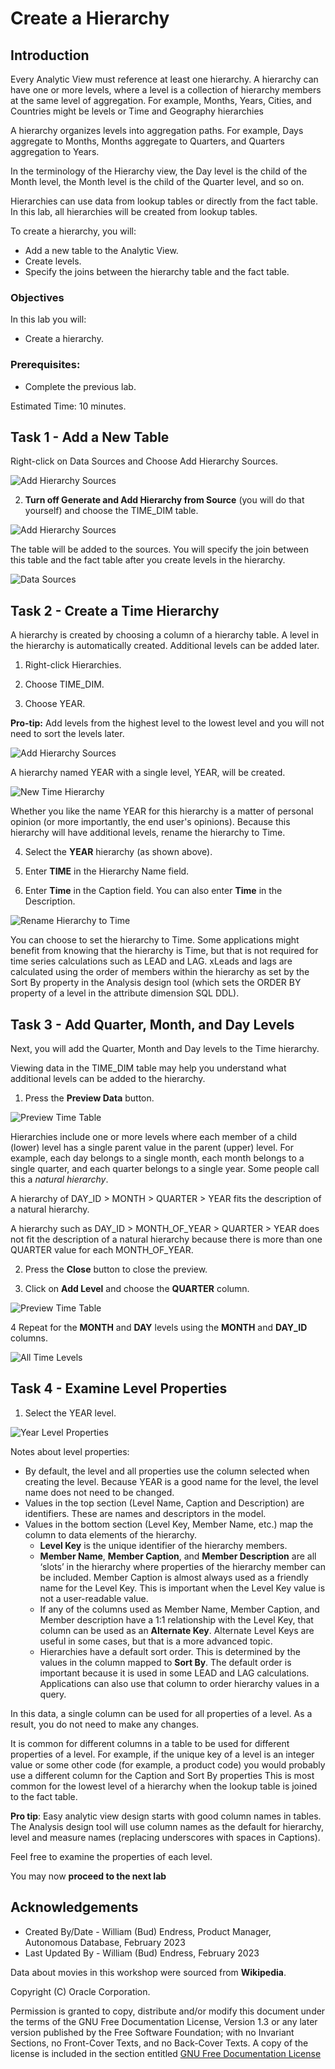 # Create a Hierarchy

## Introduction

Every Analytic View must reference at least one hierarchy.  A hierarchy can have one or more levels, where a level is a collection of hierarchy members at the same level of aggregation. For example, Months, Years, Cities, and Countries might be levels or Time and Geography hierarchies

A hierarchy organizes levels into aggregation paths. For example, Days aggregate to Months, Months aggregate to Quarters, and Quarters aggregation to Years.

In the terminology of the Hierarchy view, the Day level is the child of the Month level, the Month level is the child of the Quarter level, and so on.

Hierarchies can use data from lookup tables or directly from the fact table.  In this lab, all hierarchies will be created from lookup tables.

To create a hierarchy, you will:

- Add a new table to the Analytic View.
- Create levels.
- Specify the joins between the hierarchy table and the fact table.

### Objectives

In this lab you will:

- Create a hierarchy.

### Prerequisites:

- Complete the previous lab.

Estimated Time:  10 minutes.

## Task 1 - Add a New Table

Right-click on Data Sources and Choose Add Hierarchy Sources.

![Add Hierarchy Sources](images/7-add-hierarchy-sources-1.png)

2. **Turn off Generate and Add Hierarchy from Source** (you will do that yourself) and choose the TIME_DIM table.

![Add Hierarchy Sources](images/7-add-time-dim-hier-source.png)

The table will be added to the sources.  You will specify the join between this table and the fact table after you create levels in the hierarchy.

![Data Sources](images/7-data-sources.png)

## Task 2 - Create a Time Hierarchy

A hierarchy is created by choosing a column of a hierarchy table. A level in the hierarchy is automatically created. Additional levels can be added later.

1. Right-click Hierarchies.

2. Choose TIME_DIM.

3. Choose YEAR.

**Pro-tip:** Add levels from the highest level to the lowest level and you will not need to sort the levels later.

![Add Hierarchy Sources](images/7-add-time-hierarchy.png)

A hierarchy named YEAR with a single level, YEAR, will be created.

![New Time Hierarchy](images/7-new-time-hierarchy.png)

Whether you like the name YEAR for this hierarchy is a matter of personal opinion (or more importantly, the end user's opinions).  Because this hierarchy will have additional levels, rename the hierarchy to Time.

4. Select the **YEAR** hierarchy (as shown above).

4. Enter **TIME** in the Hierarchy Name field.

5. Enter **Time** in the Caption field.  You can also enter **Time** in the Description.

![Rename Hierarchy to Time](images/7-rename-hier-to-time.png)

You can choose to set the hierarchy to Time. Some applications might benefit from knowing that the hierarchy is Time, but that is not required for time series calculations such as LEAD and LAG.  xLeads and lags are calculated using the order of members within the hierarchy as set by the Sort By property in the Analysis design tool (which sets the ORDER BY property of a level in the attribute dimension SQL DDL).

## Task 3 - Add Quarter, Month, and Day Levels

Next, you will add the Quarter, Month and Day levels to the Time hierarchy.

Viewing data in the TIME_DIM table may help you understand what additional levels can be added to the hierarchy.

1. Press the **Preview Data** button.

![Preview Time Table](images/7-preview-time-table.png)

Hierarchies include one or more levels where each member of a child (lower) level has a single parent value in the parent (upper) level. For example, each day belongs to a single month, each month belongs to a single quarter, and each quarter belongs to a single year. Some people call this a *natural hierarchy*.

A hierarchy of DAY_ID > MONTH > QUARTER > YEAR fits the description of a natural hierarchy.

A hierarchy such as DAY\_ID \> MONTH\_OF\_YEAR > QUARTER > YEAR does not fit the description of a natural hierarchy because there is more than one QUARTER value for each MONTH\_OF\_YEAR.

2. Press the **Close** button to close the preview.

3. Click on **Add Level** and choose the **QUARTER** column.

![Preview Time Table](images/7-add-quarter-level.png)

4  Repeat for the **MONTH** and **DAY** levels using the **MONTH** and **DAY_ID** columns.

![All Time Levels](images/7-all-time-levels-sorted.png)

## Task 4 - Examine Level Properties

1. Select the YEAR level.

![Year Level Properties](images/7-year-level-properties.png)

Notes about level properties:

- By default, the level and all properties use the column selected when creating the level.  Because YEAR is a good name for the level, the level name does not need to be changed.
- Values in the top section (Level Name, Caption and Description) are identifiers. These are names and descriptors in the model.
- Values in the bottom section (Level Key, Member Name, etc.) map the column to data elements of the hierarchy.
  - **Level Key** is the unique identifier of the hierarchy members.
  - **Member Name**, **Member Caption**, and **Member Description** are all ‘slots’ in the hierarchy where properties of the hierarchy member can be included. Member Caption is almost always used as a friendly name for the Level Key. This is important when the Level Key value is not a user-readable value.
  - If any of the columns used as Member Name, Member Caption, and Member description have a 1:1 relationship with the Level Key, that column can be used as an **Alternate Key**.  Alternate Level Keys are useful in some cases, but that is a more advanced topic.
  - Hierarchies have a default sort order. This is determined by the values in the column mapped to **Sort By**.  The default order is important because it is used in some LEAD and LAG calculations.  Applications can also use that column to order hierarchy values in a query.

In this data, a single column can be used for all properties of a level. As a result, you do not need to make any changes.

It is common for different columns in a table to be used for different properties of a level. For example, if the unique key of a level is an integer value or some other code (for example, a product code) you would probably use a different column for the Caption and Sort By properties   This is most common for the lowest level of a hierarchy when the lookup table is joined to the fact table.

**Pro tip**:  Easy analytic view design starts with good column names in tables.  The Analysis design tool will use column names as the default for hierarchy, level and measure names (replacing underscores with spaces in Captions).

Feel free to examine the properties of each level.

You may now **proceed to the next lab**

## Acknowledgements

- Created By/Date - William (Bud) Endress, Product Manager, Autonomous Database, February 2023
- Last Updated By - William (Bud) Endress, February 2023

Data about movies in this workshop were sourced from **Wikipedia**.

Copyright (C)  Oracle Corporation.

Permission is granted to copy, distribute and/or modify this document
under the terms of the GNU Free Documentation License, Version 1.3
or any later version published by the Free Software Foundation;
with no Invariant Sections, no Front-Cover Texts, and no Back-Cover Texts.
A copy of the license is included in the section entitled [GNU Free Documentation License](files/gnu-free-documentation-license.txt)
